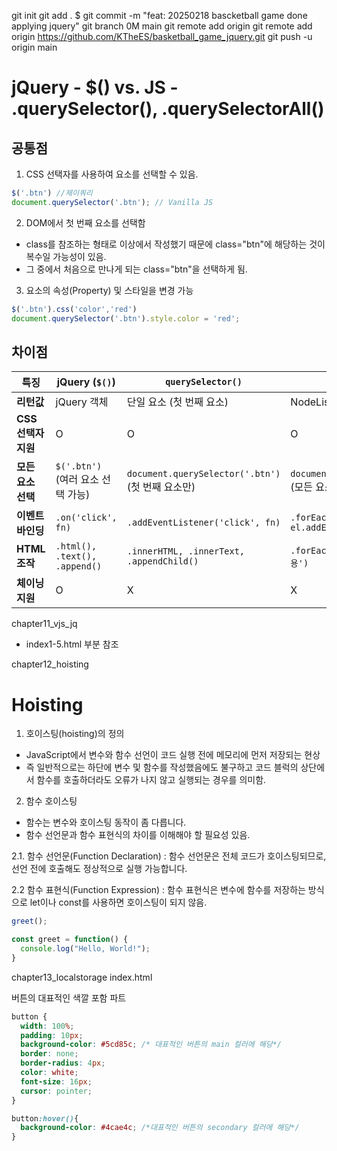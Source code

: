 git init
git add .
$ git commit -m "feat: 20250218 bascketball game done applying jquery"
git branch 0M main
git remote add origin git remote add origin https://github.com/KTheES/basketball_game_jquery.git
git push -u origin main

# jQuery - $() vs. JS - .querySelector(), .querySelectorAll()

## 공통점 
1. CSS 선택자를 사용하여 요소를 선택할 수 있음.
```javascript
$('.btn') //제이쿼리
document.querySelector('.btn'); // Vanilla JS

```
2. DOM에서 첫 번째 요소를 선택함
- class를 참조하는 형태로 이상에서 작성했기 때문에 class="btn"에 해당하는 것이 복수일 가능성이 있음.
- 그 중에서 처음으로 만나게 되는 class="btn"을 선택하게 됨.
3. 요소의 속성(Property) 및 스타일을 변경 가능
```js
$('.btn').css('color','red')
document.querySelector('.btn').style.color = 'red';
```
## 차이점
| 특징             | jQuery (`$()`)                  | `querySelector()`                  | `querySelectorAll()`              |
|-----------------|--------------------------------|----------------------------------|----------------------------------|
| **리턴값**       | jQuery 객체                     | 단일 요소 (첫 번째 요소)           | NodeList (유사 배열)             |
| **CSS 선택자 지원** | O                              | O                                | O                                |
| **모든 요소 선택** | `$('.btn')` (여러 요소 선택 가능) | `document.querySelector('.btn')` (첫 번째 요소만) | `document.querySelectorAll('.btn')` (모든 요소) |
| **이벤트 바인딩** | `.on('click', fn)`             | `.addEventListener('click', fn)` | `.forEach(el => el.addEventListener('click', fn))` |
| **HTML 조작**   | `.html(), .text(), .append()`   | `.innerHTML, .innerText, .appendChild()` | `.forEach(el => el.innerHTML = '내용')` |
| **체이닝 지원** | O                              | X                                | X                                |


chapter11_vjs_jq

- index1-5.html 부분 참조

chapter12_hoisting

# Hoisting
1. 호이스팅(hoisting)의 정의 
- JavaScript에서 변수와 함수 선언이 코드 실행 전에 메모리에 먼저 저장되는 현상
- 즉 일반적으로는 하단에 변수 및 함수를 작성했음에도 불구하고 코드 블럭의 상단에서 함수를 호출하더라도 오류가 나지 않고 실행되는 경우를 의미함.

2. 함수 호이스팅
- 함수는 변수와 호이스팅 동작이 좀 다릅니다.
- 함수 선언문과 함수 표현식의 차이를 이해해야 할 필요성 있음.

2.1. 함수 선언문(Function Declaration)
: 함수 선언문은 전체 코드가 호이스팅되므로, 선언 전에 호출해도 정상적으로 실행 가능합니다.

2.2 함수 표현식(Function Expression)
: 함수 표현식은 변수에 함수를 저장하는 방식으로 let이나 const를 사용하면 호이스팅이 되지 않음.

```js
greet();

const greet = function() {
  console.log("Hello, World!");
}

```

chapter13_localstorage
index.html

버튼의 대표적인 색깔 포함 파트
```CSS
button {
  width: 100%;
  padding: 10px;
  background-color: #5cd85c; /* 대표적인 버튼의 main 컬러에 해당*/
  border: none;
  border-radius: 4px;
  color: white;
  font-size: 16px;
  cursor: pointer;
}

button:hover(){
  background-color: #4cae4c; /*대표적인 버튼의 secondary 컬러에 해당*/
}
```